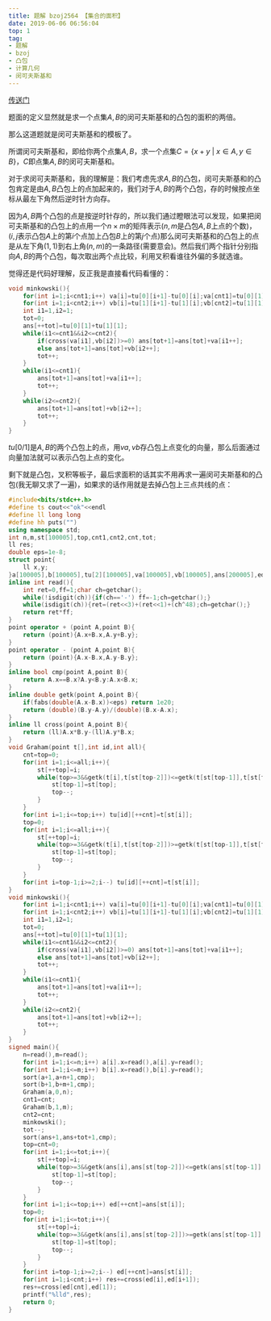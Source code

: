 ```yaml
---
title: 题解 bzoj2564 【集合的面积】
date: 2019-06-06 06:56:04
top: 1
tag: 
- 题解
- bzoj
- 凸包
- 计算几何
- 闵可夫斯基和
---
```

[传送门](https://lydsy.com/JudgeOnline/problem.php?id=2564)

题面的定义显然就是求一个点集$A,B$的闵可夫斯基和的凸包的面积的两倍。

那么这道题就是闵可夫斯基和的模板了。

所谓闵可夫斯基和，即给你两个点集$A,B$，求一个点集$C=\{x+y \ | \ x \in A, y \in B\}$，$C$即点集$A,B$的闵可夫斯基和。

对于求闵可夫斯基和，我的理解是：我们考虑先求$A,B$的凸包，闵可夫斯基和的凸包肯定是由$A,B$凸包上的点加起来的，我们对于$A,B$的两个凸包，存的时候按点坐标从最左下角然后逆时针方向存。

因为$A,B$两个凸包的点是按逆时针存的，所以我们通过瞪眼法可以发现，如果把闵可夫斯基和的凸包上的点用一个$n\times m$的矩阵表示$(n,m$是凸包$A,B$上点的个数$)$，$(i,j$表示凸包$A$上的第$i$个点加上凸包$B$上的第$j$个点$)$那么闵可夫斯基和的凸包上的点是从左下角$(1,1)$到右上角$(n,m)$的一条路径$($需要意会$)$。然后我们两个指针分别指向$A,B$的两个凸包，每次取出两个点比较，利用叉积看谁往外偏的多就选谁。

觉得还是代码好理解，反正我是直接看代码看懂的：

```cpp
void minkowski(){
    for(int i=1;i<cnt1;i++) va[i]=tu[0][i+1]-tu[0][i];va[cnt1]=tu[0][1]-tu[0][cnt1];
    for(int i=1;i<cnt2;i++) vb[i]=tu[1][i+1]-tu[1][i];vb[cnt2]=tu[1][1]-tu[1][cnt2];
    int i1=1,i2=1;
    tot=0;
    ans[++tot]=tu[0][1]+tu[1][1];
    while(i1<=cnt1&&i2<=cnt2){
        if(cross(va[i1],vb[i2])>=0) ans[tot+1]=ans[tot]+va[i1++];
        else ans[tot+1]=ans[tot]+vb[i2++];
        tot++;
    }
    while(i1<=cnt1){
        ans[tot+1]=ans[tot]+va[i1++];
        tot++;
    }
    while(i2<=cnt2){
        ans[tot+1]=ans[tot]+vb[i2++];
        tot++;
    }
}
```

$tu[0/1]$是$A,B$的两个凸包上的点，用$va,vb$存凸包上点变化的向量，那么后面通过向量加法就可以表示凸包上点的变化。

剩下就是凸包，叉积等板子，最后求面积的话其实不用再求一遍闵可夫斯基和的凸包$($我无聊又求了一遍$)$，如果求的话作用就是去掉凸包上三点共线的点：

```cpp
#include<bits/stdc++.h>
#define ts cout<<"ok"<<endl
#define ll long long
#define hh puts("")
using namespace std;
int n,m,st[100005],top,cnt1,cnt2,cnt,tot;
ll res;
double eps=1e-8;
struct point{
    ll x,y;
}a[100005],b[100005],tu[2][100005],va[100005],vb[100005],ans[200005],ed[200005];
inline int read(){
    int ret=0,ff=1;char ch=getchar();
    while(!isdigit(ch)){if(ch=='-') ff=-1;ch=getchar();}
    while(isdigit(ch)){ret=(ret<<3)+(ret<<1)+(ch^48);ch=getchar();}
    return ret*ff;
}
point operator + (point A,point B){
    return (point){A.x+B.x,A.y+B.y};
}
point operator - (point A,point B){
    return (point){A.x-B.x,A.y-B.y};
}
inline bool cmp(point A,point B){
    return A.x==B.x?A.y<B.y:A.x<B.x;
}
inline double getk(point A,point B){
    if(fabs(double(A.x-B.x))<eps) return 1e20;
    return (double)(B.y-A.y)/(double)(B.x-A.x);
}
inline ll cross(point A,point B){
    return (ll)A.x*B.y-(ll)A.y*B.x;
}
void Graham(point t[],int id,int all){
    cnt=top=0;
    for(int i=1;i<=all;i++){
        st[++top]=i;
        while(top>=3&&getk(t[i],t[st[top-2]])<=getk(t[st[top-1]],t[st[top-2]])){
            st[top-1]=st[top];
            top--;
        }
    }
    for(int i=1;i<=top;i++) tu[id][++cnt]=t[st[i]];
    top=0;
    for(int i=1;i<=all;i++){
        st[++top]=i;
        while(top>=3&&getk(t[i],t[st[top-2]])>=getk(t[st[top-1]],t[st[top-2]])){
            st[top-1]=st[top];
            top--;
        }
    }
    for(int i=top-1;i>=2;i--) tu[id][++cnt]=t[st[i]];
}
void minkowski(){
    for(int i=1;i<cnt1;i++) va[i]=tu[0][i+1]-tu[0][i];va[cnt1]=tu[0][1]-tu[0][cnt1];
    for(int i=1;i<cnt2;i++) vb[i]=tu[1][i+1]-tu[1][i];vb[cnt2]=tu[1][1]-tu[1][cnt2];
    int i1=1,i2=1;
    tot=0;
    ans[++tot]=tu[0][1]+tu[1][1];
    while(i1<=cnt1&&i2<=cnt2){
        if(cross(va[i1],vb[i2])>=0) ans[tot+1]=ans[tot]+va[i1++];
        else ans[tot+1]=ans[tot]+vb[i2++];
        tot++;
    }
    while(i1<=cnt1){
        ans[tot+1]=ans[tot]+va[i1++];
        tot++;
    }
    while(i2<=cnt2){
        ans[tot+1]=ans[tot]+vb[i2++];
        tot++;
    }
}
signed main(){
    n=read(),m=read();
    for(int i=1;i<=n;i++) a[i].x=read(),a[i].y=read();
    for(int i=1;i<=m;i++) b[i].x=read(),b[i].y=read();
    sort(a+1,a+n+1,cmp);
    sort(b+1,b+m+1,cmp);
    Graham(a,0,n);
    cnt1=cnt;
    Graham(b,1,m);
    cnt2=cnt;
    minkowski();
    tot--;
    sort(ans+1,ans+tot+1,cmp);
    top=cnt=0;
    for(int i=1;i<=tot;i++){
        st[++top]=i;
        while(top>=3&&getk(ans[i],ans[st[top-2]])<=getk(ans[st[top-1]],ans[st[top-2]])){
            st[top-1]=st[top];
            top--;
        }
    }
    for(int i=1;i<=top;i++) ed[++cnt]=ans[st[i]];
    top=0;
    for(int i=1;i<=tot;i++){
        st[++top]=i;
        while(top>=3&&getk(ans[i],ans[st[top-2]])>=getk(ans[st[top-1]],ans[st[top-2]])){
            st[top-1]=st[top];
            top--;
        }
    }
    for(int i=top-1;i>=2;i--) ed[++cnt]=ans[st[i]];
    for(int i=1;i<cnt;i++) res+=cross(ed[i],ed[i+1]);
    res+=cross(ed[cnt],ed[1]);
    printf("%lld",res);
    return 0;
}
```

